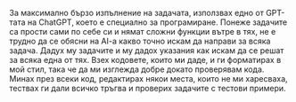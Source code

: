 За максимално бързо изпълнение на задачата, използвах едно от GPT-тата на ChatGPT, което е специално за програмиране. Понеже задачите са прости сами по себе си и нямат сложни функции вътре в тях, не е трудно да се обясни на AI-a какво точно искам да направи за всяка задача. Дадух му задачите и му дадох указания как искам да се решат за всяка една от тях. Взех кодовете, които ми даде, и ги форматирах в мой стил, така че да ми изглежда добре докато проверявам кода. Минах през всеки код, редактирах някои места, които не ми харесваха, тествах ги дали всичко тръгва и проверих задачите с тестови примери.

